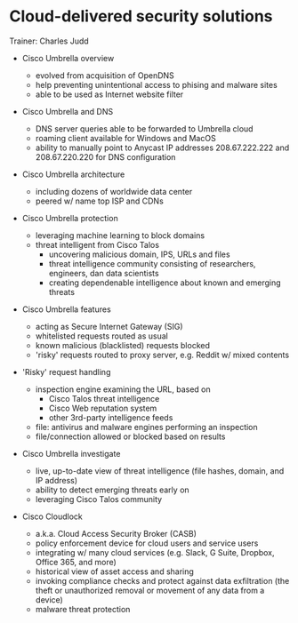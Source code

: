 # Cloud-delivered security solutions

Trainer: Charles Judd


- Cisco Umbrella overview
  - evolved from acquisition of OpenDNS
  - help preventing unintentional access to phising and malware sites
  - able to be used as Internet website filter


- Cisco Umbrella and DNS
  - DNS server queries able to be forwarded to Umbrella cloud
  - roaming client available for Windows and MacOS
  - ability to manually point to Anycast IP addresses 208.67.222.222 and 208.67.220.220 for DNS configuration


- Cisco Umbrella architecture
  - including dozens of worldwide data center
  - peered w/ name top ISP and CDNs


- Cisco Umbrella protection
  - leveraging machine learning to block domains
  - threat intelligent from Cisco Talos
    - uncovering malicious domain, IPS, URLs and files
    - threat intelligence community consisting of researchers, engineers, dan data scientists
    - creating dependenable intelligence about known and emerging threats


- Cisco Umbrella features
  - acting as Secure Internet Gateway (SIG)
  - whitelisted requests routed as usual
  - known malicious (blacklisted) requests blocked
  - 'risky' requests routed to proxy server, e.g. Reddit w/ mixed contents


- 'Risky' request handling
  - inspection engine examining the URL, based on
    - Cisco Talos threat intelligence
    - Cisco Web reputation system
    - other 3rd-party intelligence feeds
  - file: antivirus and malware engines performing an inspection
  - file/connection allowed or blocked based on results


- Cisco Umbrella investigate
  - live, up-to-date view of threat intelligence (file hashes, domain, and IP address)
  - ability to detect emerging threats early on
  - leveraging Cisco Talos community


- Cisco Cloudlock
  - a.k.a. Cloud Access Security Broker (CASB)
  - policy enforcement device for cloud users and service users
  - integrating w/ many cloud services (e.g. Slack, G Suite, Dropbox, Office 365, and more)
  - historical view of asset access and sharing
  - invoking compliance checks and protect against data exfiltration (the theft or unauthorized removal or movement of any data from a device)
  - malware threat protection



